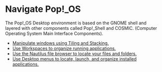 <!-- reference: 
everything: https://support.system76.com/articles/pop-basics
cosmic: https://github.com/pop-os/cosmic
pop shell: https://github.com/pop-os/shell
ubuntu vs. pop: https://support.system76.com/articles/difference-between-pop-ubuntu/
-->

# Navigate Pop!\_OS

The Pop!\_OS Desktop environment is based on the GNOME shell and layered with other components called Pop!\_Shell and COSMIC. (Computer Operating System Main Interface Components).

- [Manipulate windows using Tiling and Stacking.](tiling-stacking-windows.md)
- [Use Workspaces to organize running applications.](using-workspaces.md)
- [Use the Nautilus file browser to locate your files and folders.](navigate-files-folders.md)
- [Use Desktop menus to locate, launch, and organize installed applications.](launching-applications.md)